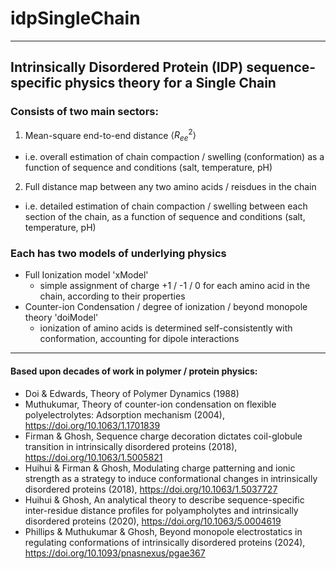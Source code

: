 # idpSingleChain

---

## Intrinsically Disordered Protein (IDP) sequence-specific physics theory for a Single Chain

### Consists of two main sectors:
1. Mean-square end-to-end distance $\langle R_{ee}^2 \rangle$
  - i.e. overall estimation of chain compaction / swelling (conformation) as a function of sequence and conditions (salt, temperature, pH)
2. Full distance map between any two amino acids / reisdues in the chain
  - i.e. detailed estimation of chain compaction / swelling between each section of the chain, as a function of sequence and conditions (salt, temperature, pH)

### Each has two models of underlying physics
* Full Ionization model 'xModel'
  - simple assignment of charge +1 / -1 / 0 for each amino acid in the chain, according to their properties
* Counter-ion Condensation / degree of ionization / beyond monopole theory 'doiModel'
  - ionization of amino acids is determined self-consistently with conformation, accounting for dipole interactions

---

#### Based upon decades of work in polymer / protein physics:

* Doi & Edwards, Theory of Polymer Dynamics (1988)
* Muthukumar, Theory of counter-ion condensation on flexible polyelectrolytes: Adsorption mechanism (2004), https://doi.org/10.1063/1.1701839
* Firman & Ghosh, Sequence charge decoration dictates coil-globule transition in intrinsically disordered proteins (2018), https://doi.org/10.1063/1.5005821
* Huihui & Firman & Ghosh, Modulating charge patterning and ionic strength as a strategy to induce conformational changes in intrinsically disordered proteins (2018), https://doi.org/10.1063/1.5037727
* Huihui & Ghosh, An analytical theory to describe sequence-specific inter-residue distance profiles for polyampholytes and intrinsically disordered proteins (2020), https://doi.org/10.1063/5.0004619
* Phillips & Muthukumar & Ghosh, Beyond monopole electrostatics in regulating conformations of intrinsically disordered proteins (2024), https://doi.org/10.1093/pnasnexus/pgae367
